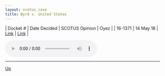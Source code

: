 ```yaml
---
layout: scotus_case
title: Byrd v. United States
---
```


| Docket # | Date Decided | SCOTUS Opinion | Oyez |
| 16-1371 | 14 May 18 | [Link](https://www.supremecourt.gov/opinions/preliminaryprint/584US2PP_final.pdf#page=92) | [Link](https://www.oyez.org/cases/2017/16-1371) |

<audio controls>
   <source src='./resources/16-1371.mp3' type='audio/mpeg'>
</audio>

<object data='./resources/16-1371.pdf' type='application/pdf'></object>

---

[Up](./README.md)